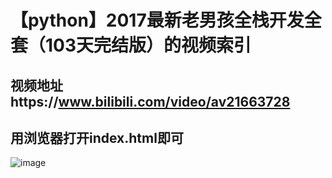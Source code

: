 # 【python】2017最新老男孩全栈开发全套（103天完结版）的视频索引
## 视频地址https://www.bilibili.com/video/av21663728
## 用浏览器打开index.html即可
![image](https://raw.githubusercontent.com/warmb2009/learnpython_oldboy_s3/master/photo.png)
